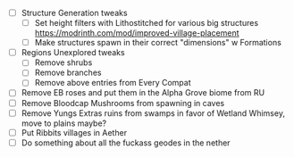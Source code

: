 
- [ ] Structure Generation tweaks
	- [ ] Set height filters with Lithostitched for various big structures https://modrinth.com/mod/improved-village-placement
	- [ ] Make structures spawn in their correct "dimensions" w Formations
- [ ] Regions Unexplored tweaks
	- [ ] Remove shrubs
	- [ ] Remove branches
	- [ ] Remove above entries from Every Compat
- [ ] Remove EB roses and put them in the Alpha Grove biome from RU
- [ ] Remove Bloodcap Mushrooms from spawning in caves
- [ ] Remove Yungs Extras ruins from swamps in favor of Wetland Whimsey, move to plains maybe?
- [ ] Put Ribbits villages in Aether
- [ ] Do something about all the fuckass geodes in the nether
